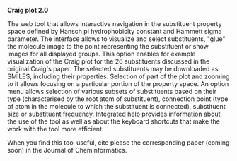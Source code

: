 <b>Craig plot 2.0</b>

The web tool that allows interactive navigation in the substituent property space defined by Hansch pi hydrophobicity constant and Hammett sigma parameter.
The interface allows to visualize and select substituents, "glue" the molecule image to the point representing the substituent or show images for all displayed groups. 
This option enables for example visualization of the Craig plot for the 26 substituents discussed in the original Craig's paper. 
The selected substituents may be downloaded as SMILES, including their properties. 
Selection of part of the plot and zooming to it allows focusing on a particular portion of the property space. 
An option menu allows selection of various subsets of substituents based on their type (characterised by the root atom of substituent), connection point (type of atom in the molecule to which the substituent is connected), substituent size or substituent frequency. 
Integrated help provides information about the use of the tool as well as about the keyboard shortcuts that make the work with the tool more efficient.
<p>
When you find this tool useful, cite please the corresponding paper (coming soon) in the Journal of Cheminformatics.
